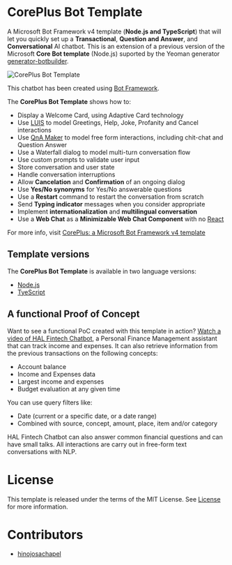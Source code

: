 # CorePlus Bot Template
A Microsoft Bot Framework v4 template (**Node.js and TypeScript**) that will let you quickly set up a **Transactional**, **Question and Answer**, and **Conversational** AI chatbot. This is an extension of a previous version of the Microsoft **Core Bot template** (Node.js) suported by the Yeoman generator [generator-botbuilder](https://github.com/Microsoft/BotBuilder-Samples/tree/4.next/generators/generator-botbuilder).

![CorePlus Bot Template](../master/images/MinimizableWebChatComponent2.png "CorePlus Bot Template")

This chatbot has been created using [Bot Framework][1].

The **CorePlus Bot Template** shows how to:
- Display a Welcome Card, using Adaptive Card technology
- Use [LUIS][11] to model Greetings, Help, Joke, Profanity and Cancel interactions
- Use [QnA Maker][12] to model free form interactions, including chit-chat and Question Answer
- Use a Waterfall dialog to model multi-turn conversation flow
- Use custom prompts to validate user input
- Store conversation and user state
- Handle conversation interruptions
- Allow **Cancelation** and **Confirmation** of an ongoing dialog
- Use **Yes/No synonyms** for Yes/No answerable questions
- Use a **Restart** command to restart the conversation from scratch
- Send **Typing indicator** messages when you consider appropriate
- Implement **internationalization** and **multilingual conversation**
- Use a **Web Chat** as a **Minimizable Web Chat Component** with no [React][19]

For more info, visit [CorePlus: a Microsoft Bot Framework v4 template][20]

## Template versions
The **CorePlus Bot Template** is available in two language versions:
- [Node.js](javascript_nodejs)
- [TyeScript](typescript_nodejs)

## A functional Proof of Concept
Want to see a functional PoC created with this template in action? [Watch a video of HAL Fintech Chatbot][21], a Personal Finance Management assistant that can track income and expenses. It can also retrieve information from the previous transactions on the following concepts:

- Account balance
- Income and Expenses data
- Largest income and expenses
- Budget evaluation at any given time

You can use query filters like:

- Date (current or a specific date, or a date range)
- Combined with source, concept, amount, place, item and/or category

HAL Fintech Chatbot can also answer common financial questions and can have small talks. All interactions are carry out in free-form text conversations with NLP.

# License
This template is released under the terms of the MIT License. See [License](../master/LICENSE.md) for more information.

# Contributors
  * [hinojosachapel](https://github.com/hinojosachapel)
  
[1]: https://dev.botframework.com
[4]: https://nodejs.org
[5]: https://github.com/microsoft/botframework-emulator
[6]: https://github.com/Microsoft/BotFramework-Emulator/releases
[9]: https://github.com/Microsoft/botbuilder-tools/tree/master/packages/MSBot
[10]: https://portal.azure.com
[11]: https://www.luis.ai
[12]: https://www.qnamaker.ai
[14]: https://docs.microsoft.com/en-us/azure/bot-service/bot-builder-howto-v4-luis?view=azure-bot-service-4.0&tabs=js#create-a-luis-app-in-the-luis-portal
[15]: https://docs.microsoft.com/en-us/azure/bot-service/bot-builder-howto-qna?view=azure-bot-service-4.0&tabs=js#create-a-qna-maker-service-and-publish-a-knowledge-base
[16]: https://azure.microsoft.com/en-us/pricing/details/cognitive-services/language-understanding-intelligent-services/
[17]: https://azure.microsoft.com/en-us/pricing/details/cognitive-services/qna-maker/
[18]: https://code.visualstudio.com/
[19]: https://github.com/Microsoft/BotFramework-WebChat/tree/master/samples/12.customization-minimizable-web-chat
[20]: https://www.codeproject.com/Articles/4254785/CorePlus-a-Microsoft-Bot-Framework-v4-template
[21]: https://youtu.be/TbZOKtZHsnk
